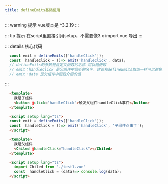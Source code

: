 ```yaml
---
title: defineEmits基础使用
---
```


::: warning 提示
  vue版本是 ^3.2.19
:::

::: tip 提示
  在script里直接引用setup，不需要像3.x import vue 导出
:::

::: details 核心代码
  ``` js
    const emit = defineEmits(['handleClick']);
    const  handleClick = ()=> emit('handleClick', data);
    // defineEmits的参数是自定义函数的名称 可以随便取
    // emit：handleClick 是父组件中监听的名字，建议和defineEmits取值一样可以避免方法多了之后混淆。
    // emit：data 是父组件中函数介绍的值
  ```
:::

``` html {2}
  <template>
    我是子组件
    <button @click="handleClick">触发父组件handleClick事件</button>
  </template>

  <script setup lang="ts">
  const emit = defineEmits(['handleClick']);
  const  handleClick = ()=> emit('handleClick', '子组件点击了');
  </script>
```

``` html {2}
  <template>
    我是父组件
    <Chiled @handleClick="handleClick"></Chiled>
  </template>

  <script setup lang="ts">
    import Chiled from './test1.vue'
    const  handleClick = (data)=> console.log(data);
  </script>
```